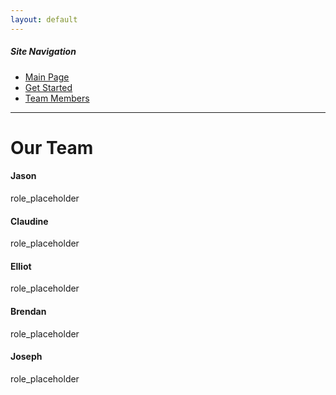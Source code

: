 ```yaml
---
layout: default
---
```


##### Site Navigation

* [Main Page](./index.html)
* [Get Started](./install.html)
* [Team Members](./team.html)

* * *

# Our Team

#### Jason

role_placeholder

#### Claudine

role_placeholder

#### Elliot

role_placeholder

#### Brendan

role_placeholder

#### Joseph

role_placeholder
